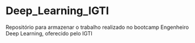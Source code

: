 # Deep_Learning_IGTI
Repositório para armazenar o trabalho realizado no bootcamp Engenheiro Deep Learning, oferecido pelo IGTI 
